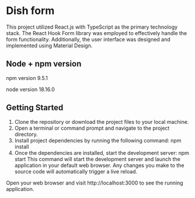 # Dish form

This project utilized React.js with TypeScript as the primary technology stack.
The React Hook Form library was employed to effectively handle the form functionality.
Additionally, the user interface was designed and implemented using Material Design.

## Node + npm version

npm version 9.5.1

node version 18.16.0

## Getting Started

1. Clone the repository or download the project files to your local machine.
2. Open a terminal or command prompt and navigate to the project directory.
3. Install project dependencies by running the following command:
   npm install
4. Once the dependencies are installed, start the development server:
   npm start
   This command will start the development server and launch the application in your default web browser. Any changes you make to the source code will automatically trigger a live reload.

Open your web browser and visit http://localhost:3000 to see the running application.
